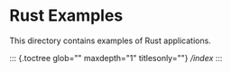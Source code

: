 Rust Examples
=============

This directory contains examples of Rust applications.

::: {.toctree glob="" maxdepth="1" titlesonly=""}
*/index*
:::
